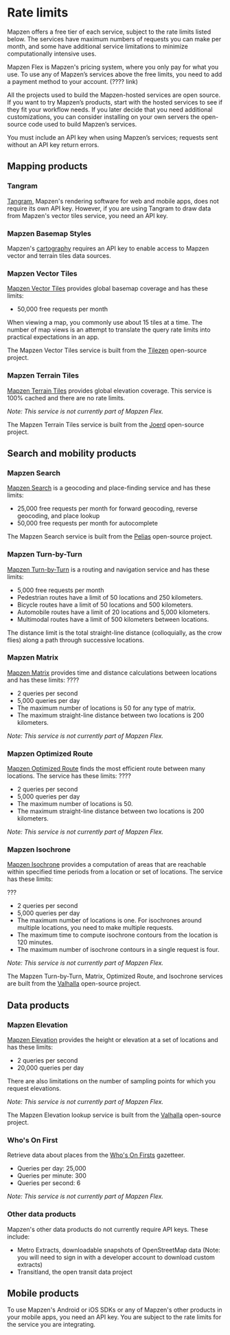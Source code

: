 # Rate limits

Mapzen offers a free tier of each service, subject to the rate limits listed below. The services have maximum numbers of requests you can make per month, and some have additional service limitations to minimize computationally intensive uses.

Mapzen Flex is Mapzen's pricing system, where you only pay for what you use. To use any of Mapzen’s services above the free limits, you need to add a payment method to your account. (???? link)

All the projects used to build the Mapzen-hosted services are open source. If you want to try Mapzen’s products, start with the hosted services to see if they fit your workflow needs. If you later decide that you need additional customizations, you can consider installing on your own servers the open-source code used to build Mapzen’s services. 

You must include an API key when using Mapzen’s services; requests sent without an API key return errors.

## Mapping products

### Tangram

[Tangram](https://mapzen.com/documentation/tangram/), Mapzen's rendering software for web and mobile apps, does not require its own API key. However, if you are using Tangram to draw data from Mapzen's vector tiles service, you need an API key.

### Mapzen Basemap Styles

Mapzen's [cartography](https://mapzen.com/documentation/cartography/) requires an API key to enable access to Mapzen vector and terrain tiles data sources.

### Mapzen Vector Tiles

[Mapzen Vector Tiles](https://mapzen.com/documentation/vector-tiles/) provides global basemap coverage and has these limits:

- 50,000 free requests per month

When viewing a map, you commonly use about 15 tiles at a time. The number of map views is an attempt to translate the query rate limits into practical expectations in an app.

The Mapzen Vector Tiles service is built from the [Tilezen](https://github.com/tilezen) open-source project.

### Mapzen Terrain Tiles

[Mapzen Terrain Tiles](https://mapzen.com/documentation/terrain-tiles/) provides global elevation coverage. This service is 100% cached and there are no rate limits.

_Note: This service is not currently part of Mapzen Flex._

The Mapzen Terrain Tiles service is built from the [Joerd](https://github.com/tilezen/joerd) open-source project.

## Search and mobility products

### Mapzen Search

[Mapzen Search](https://mapzen.com/documentation/search/) is a geocoding and place-finding service and has these limits:

- 25,000 free requests per month for forward geocoding, reverse geocoding, and place lookup
- 50,000 free requests per month for autocomplete

The Mapzen Search service is built from the [Pelias](https://github.com/pelias) open-source project.

### Mapzen Turn-by-Turn

[Mapzen Turn-by-Turn](https://mapzen.com/documentation/turn-by-turn/) is a routing and navigation service and has these limits:

- 5,000 free requests per month
- Pedestrian routes have a limit of 50 locations and 250 kilometers.
- Bicycle routes have a limit of 50 locations and 500 kilometers.
- Automobile routes have a limit of 20 locations and 5,000 kilometers.
- Multimodal routes have a limit of 500 kilometers between locations.

The distance limit is the total straight-line distance (colloquially, as the crow flies) along a path through successive locations.

### Mapzen Matrix

[Mapzen Matrix](https://mapzen.com/documentation/matrix/) provides time and distance calculations between locations and has these limits:
????
- 2 queries per second
- 5,000 queries per day
- The maximum number of locations is 50 for any type of matrix.
- The maximum straight-line distance between two locations is 200 kilometers.

_Note: This service is not currently part of Mapzen Flex._

### Mapzen Optimized Route

[Mapzen Optimized Route](https://mapzen.com/documentation/optimized/) finds the most efficient route between many locations. The service has these limits:
????
- 2 queries per second
- 5,000 queries per day
- The maximum number of locations is 50.
- The maximum straight-line distance between two locations is 200 kilometers.

_Note: This service is not currently part of Mapzen Flex._

### Mapzen Isochrone

[Mapzen Isochrone](https://mapzen.com/documentation/mobility/isochrone/api-reference/) provides a computation of areas that are reachable within specified time periods from a location or set of locations. The service has these limits:

???
- 2 queries per second
- 5,000 queries per day
- The maximum number of locations is one. For isochrones around multiple locations, you need to make multiple requests.
- The maximum time to compute isochrone contours from the location is 120 minutes.
- The maximum number of isochrone contours in a single request is four.

_Note: This service is not currently part of Mapzen Flex._

The Mapzen Turn-by-Turn, Matrix, Optimized Route, and Isochrone services are built from the [Valhalla](https://github.com/valhalla) open-source project.

## Data products

### Mapzen Elevation

[Mapzen Elevation](https://mapzen.com/documentation/elevation/) provides the height or elevation at a set of locations and has these limits:

- 2 queries per second
- 20,000 queries per day

There are also limitations on the number of sampling points for which you request elevations.

_Note: This service is not currently part of Mapzen Flex._

The Mapzen Elevation lookup service is built from the [Valhalla](https://github.com/valhalla) open-source project.

### Who's On First

Retrieve data about places from the [Who's On Firsts](https://mapzen.com/documentation/wof/) gazetteer.

- Queries per day: 25,000
- Queries per minute: 300
- Queries per second: 6

_Note: This service is not currently part of Mapzen Flex._

### Other data products

Mapzen's other data products do not currently require API keys. These include:

- Metro Extracts, downloadable snapshots of OpenStreetMap data (Note: you will need to sign in with a developer account to download custom extracts)
- Transitland, the open transit data project

## Mobile products

To use Mapzen's Android or iOS SDKs or any of Mapzen's other products in your mobile apps, you need an API key. You are subject to the rate limits for the service you are integrating.
